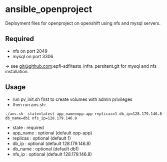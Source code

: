 # ansible_openproject

Deployment files for openproject on openshift using nfs and mysql servers.

## Required
  - nfs on port 2049
  - mysql on port 3306

 -> see git@github.com:epfl-sdf/tests_infra_persitent.git for mysql and nfs installation.

## Usage
 - run pv_init.sh first to create volumes with admin privileges
 - then run ans.sh:

  ```./ans.sh  state=latest app_name=opp-app replicas=1 db_ip=128.179.146.8 db_name=db1 nfs_ip=128.179.146.8```

  - state : required
  - app_name : optional (default opp-app)
  - replicas : optional (default 1)
  - db_ip : optional (default 128.179.146.8)
  - db_name : optional (default db1)
  - nfs_ip : optional (default 128.179.146.8)
